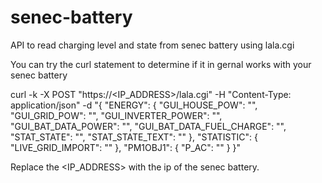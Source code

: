 # senec-battery

API to read charging level and state from senec battery using lala.cgi

You can try the curl statement to determine if it in gernal works with your senec battery

curl -k -X POST "https://<IP_ADDRESS>/lala.cgi" -H "Content-Type: application/json" -d "{ \"ENERGY\": { \"GUI_HOUSE_POW\": \"\", \"GUI_GRID_POW\": \"\", \"GUI_INVERTER_POWER\": \"\", \"GUI_BAT_DATA_POWER\": \"\", \"GUI_BAT_DATA_FUEL_CHARGE\": \"\", \"STAT_STATE\": \"\", \"STAT_STATE_TEXT\": \"\" }, \"STATISTIC\": { \"LIVE_GRID_IMPORT\": \"\" }, \"PM1OBJ1\": { \"P_AC\": \"\" } }"

Replace the <IP_ADDRESS> with the ip of the senec battery.